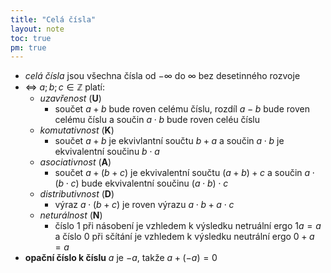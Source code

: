 ```yaml
---
title: "Celá čísla"
layout: note
toc: true
pm: true
---
```

- _celá čísla_ jsou všechna čísla od $-\infty$ do $\infty$ bez desetinného rozvoje
- <=> $a;b;c \in \mathbb{Z}$ platí:
    - _uzavřenost_ (**U**) 
        - součet $a+b$ bude roven celému číslu, rozdíl $a-b$ bude roven celému číslu a součin $a\cdot b$ bude roven celéu číslu
    - _komutativnost_ (**K**)
        - součet $a+b$ je ekvivlantní součtu $b+a$ a součin $a\cdot b$ je ekvivalentní součinu $b\cdot a$
    - _asociativnost_ (**A**)
        - součet $a+(b+c)$ je ekvivalentní součtu $(a+b)+c$ a součin $a\cdot(b\cdot c)$ bude ekvivalentní součinu $(a\cdot b)\cdot c$
    - _distributivnost_ (**D**)
        - výraz $a\cdot(b+c)$ je roven výrazu $a\cdot b+a\cdot c$
    - _neturálnost_ (**N**)
        - číslo $1$ při násobení je vzhledem k výsledku netruální ergo $1a=a$ a číslo $0$ při sčítání je vzhledem k výsledku neutrální ergo $0+a=a$
- **opační číslo k číslu** $a$ je $-a$, takže $a+(-a)=0$